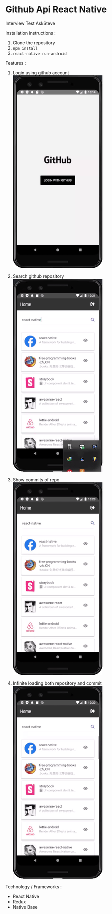 # Github Api React Native
Interview Test AskSteve

Installation instructions :
1. Clone the repository
2. ``npm install``
3. ``react-native run-android``

Features :
1. Login using github account <br/>
![Login Feature](gifs/login.gif)

2. Search github repository <br/>
![Login Feature](gifs/search.gif)

3. Show commits of repo <br/>
![Login Feature](gifs/detail.gif)

4. Infinite loading both repository and commit <br/>
![Login Feature](gifs/load-more-repo.gif)

Technology / Frameworks :
- React Native
- Redux
- Native Base
